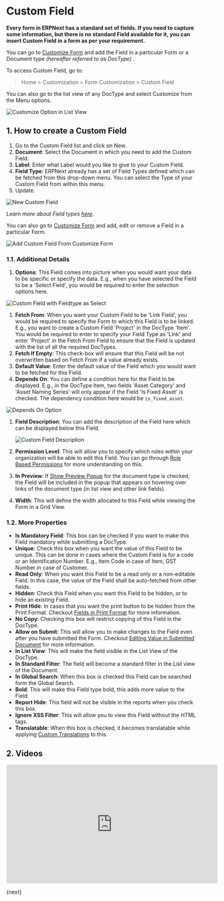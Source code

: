 <!-- add-breadcrumbs -->

# Custom Field

**Every form in ERPNext has a standard set of fields. If you need to capture some information, but there is no standard Field available for it, you can insert Custom Field in a form as per your requirement.**

You can go to [Customize Form](/docs/v13/user/manual/en/customize-erpnext/customize-form) and add the Field in a particular Form or a Document type _(hereafter referred to as DocType)_ .

To access Custom Field, go to:

> Home > Customization > Form Customization > Custom Field

You can also go to the list view of any DocType and select Customize from the Menu options.

![Customize Option in List View](/docs/v13/assets/img/customize/customize-option-in-list-view.png)

## 1. How to create a Custom Field

1. Go to the Custom Field list and click on New.
2. **Document**: Select the Document in which you need to add the Custom Field.
3. **Label**: Enter what Label would you like to give to your Custom Field.
4.  **Field Type**: ERPNext already has a set of Field Types defined which can be fetched from this drop-down menu. You can select the Type of your Custom Field from within this menu.
5. Update.

![New Custom Field](/docs/v13/assets/img/customize/new-custom-field.png)

  *Learn more about Field types [here](/docs/v13/user/manual/en/customize-erpnext/articles/field-types.html).*

You can also go to [Customize Form](/docs/v13/user/manual/en/customize-erpnext/customize-form) and add, edit or remove a Field in a particular Form.

![Add Custom Field From Customize Form](/docs/v13/assets/img/customize/customize-erpnext-custom-field-from-customize-form.gif)

### 1.1. Additional Details

1. **Options**: This Field comes into picture when you would want your data to be specific or specify the data. E.g., when you have selected the Field to be a 'Select Field', you would be required to enter the selection options here.

  ![Custom Field with Fieldtype as Select](/docs/v13/assets/img/customize/custom-field-with-select-fieldtype.png)

1. **Fetch From**: When you want your Custom Field to be 'Link Field', you would be required to specify the Form to which this Field is to be linked. E.g., you want to create a Custom Field 'Project' in the DocType 'Item'. You would be required to enter to specify your Field Type as 'Link' and enter 'Project' in the Fetch From Field to ensure that the Field is updated with the list of all the required DocTypes.
1. **Fetch If Empty**: This check-box will ensure that this Field will be not overwritten based on Fetch From if a value already exists.
1. **Default Value**: Enter the default value of the Field which you would want to be fetched for this Field.
1. **Depends On**: You can define a condition here for the Field to be displayed. E.g., in the DocType Item, two fields 'Asset Category' and 'Asset Naming Series' will only appear if the Field 'Is Fixed Asset' is checked. The dependency condition here would be `is_fixed_asset`.

  ![Depends On Option](/docs/v13/assets/img/customize/custom-field-dpends-on.png)

1. **Field Description**: You can add the description of the Field here which can be displayed below this Field.

   ![Custom Field Description](/docs/v13/assets/img/customize/custom-field-description.png)

1. **Permission Level**: This will allow you to specify which roles within your organization will be able to edit this Field. You can go through [Role Based Permissions](/docs/v13/user/manual/en/setting-up/users-and-permissions/role-based-permissions) for more understanding on this.
1. **In Preview**: If [Show Preview Popup](/docs/v13/user/manual/en/customize-erpnext/customize-form#13-more-properties) for the document type is checked, the Field will be included in the popup that appears on hovering over links of the document type (in list view and other link fields).
1. **Width**: This will define the width allocated to this Field while viewing the Form in a Grid View.

### 1.2. More Properties

* **Is Mandatory Field**: This box can be checked if you want to make this Field mandatory while submitting a DocType.
* **Unique**: Check this box when you want the value of this Field to be unique. This can be done in cases where the Custom Field is for a code or an Identification Number. E.g., Item Code in case of Item, GST Number in case of Customer.
* **Read Only**: When you want this Field to be a read only or a non-editable Field. In this case, the value of the Field shall be auto-fetched from other fields.
* **Hidden**: Check this Field when you want this Field to be hidden, or to hide an existing Field.
* **Print Hide**: In cases that you want the print button to be hidden from the Print Format. Checkout [Fields in Print Format](/docs/v13/user/manual/en/customize-erpnext/articles/making-fields-visible-in-print-format) for more information.
* **No Copy**: Checking this box will restrict copying of this Field in the DocType.
* **Allow on Submit**: This will allow you to make changes to the Field even after you have submitted the Form. Checkout [Editing Value in Submitted Document](/docs/v13/user/manual/en/customize-erpnext/articles/allow-fields-to-be-changed-after-submission) for more information.
* **In List View**: This will make the field visible in the List View of the DocType.
* **In Standard Filter**: The field will become a standard filter in the List view of the Document.
* **In Global Search**: When this box is checked this Field can be searched form the Global Search.
* **Bold**: This will make this Field type bold, this adds more value to the Field.
* **Report Hide**: This field will not be visible in the reports when you check this box.
* **Ignore XSS Filter**: This will allow you to view this Field without the HTML tags.
* **Translatable**: When this box is checked, it becomes translatable while applying [Custom Translations](/docs/v13/user/manual/en/setting-up/print/custom-translations) to this.

## 2. Videos

<div class="embed-container">
    <iframe width="560" height="315" src="https://www.youtube.com/embed/WSzkpPm3iIU?start=218" frameborder="0" allow="accelerometer; autoplay; encrypted-media; gyroscope; picture-in-picture" allowfullscreen></iframe>
</div>



{next}
